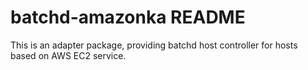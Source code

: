 batchd-amazonka README
======================

This is an adapter package, providing batchd host controller for hosts based on AWS EC2 service.

